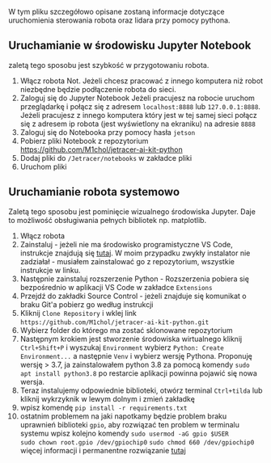 W tym pliku szczegółowo opisane zostaną informacje dotyczące uruchomienia sterowania robota oraz lidara przy pomocy pythona.

## Uruchamianie w środowisku Jupyter Notebook
zaletą tego sposobu jest szybkość w przygotowaniu robota.

1. Włącz robota
   Not. Jeżeli chcesz pracować z innego komputera niż robot niezbędne będzie podłączenie robota do sieci.
2. Zaloguj się do Jupyter Notebook
   Jeżeli pracujesz na robocie uruchom przeglądarkę i połącz się z adresem `localhost:8888` lub `127.0.0.1:8888`.
   Jeżeli pracujesz z innego komputera który jest w tej samej sieci połącz się z adresem ip robota (jest wyświetlony na ekraniku) na adresie `8888` 
3. Zaloguj się do Notebooka przy pomocy hasła `jetson`
4. Pobierz pliki Notebook z repozytorium https://github.com/M1chol/jetracer-ai-kit-python
5. Dodaj pliki do `/Jetracer/notebooks` w zakładce pliki
6. Uruchom pliki


## Uruchamianie robota systemowo
Zaletą tego sposobu jest pominięcie wizualnego środowiska Jupyter. Daje to możliwość obsługiwania pełnych bibliotek np. matplotlib.

1. Włącz robota
2. Zainstaluj - jeżeli nie ma środowisko programistyczne VS Code, instrukcje znajdują się [tutaj](https://code.visualstudio.com/docs/setup/linux). W moim przypadku zwykły instalator nie zadziałał - musiałem zainstalować go z repozytorium, wszystkie instrukcje w linku.
3. Następnie zainstaluj rozszerzenie Python - Rozszerzenia pobiera się bezpośrednio w aplikacji VS Code w zakładce `Extensions`
4. Przejdź do zakładki Source Control - jeżeli znajduje się komunikat o braku Git'a pobierz go według instrukcji
5. Kliknij `Clone Repository` i wklej link `https://github.com/M1chol/jetracer-ai-kit-python.git`
6. Wybierz folder do którego ma zostać sklonowane repozytorium
7. Następnym krokiem jest stworzenie środowiska wirtualnego kliknij `Ctrl+Shift+P` i wyszukaj `Environment` wybierz `Python: Create Environment...` a następnie `Venv` i wybierz wersję Pythona. Proponuję wersję > 3.7, ja zainstalowałem python 3.8 za pomocą komendy `sudo apt install python3.8` po restarcie aplikacji powinna pojawić się nowa wersja.
8. Teraz instalujemy odpowiednie biblioteki, otwórz terminal `Ctrl+tilda` lub kliknij wykrzyknik w lewym dolnym i zmień zakładkę
9. wpisz komendę `pip install -r requirements.txt` 
10. ostatnim problemem na jaki napotkamy będzie problem braku uprawnień biblioteki `gpio`, aby rozwiązać ten problem w terminalu systemu wpisz kolejno komendy 
 `sudo usermod -aG gpio $USER`  
 `sudo chown root.gpio /dev/gpiochip0`
 `sudo chmod 660 /dev/gpiochip0`
 więcej informacji i permanentne rozwiązanie [tutaj](https://github.com/NVIDIA/jetson-gpio/issues/20)